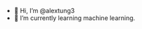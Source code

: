- 👋 Hi, I’m @alextung3
- 🌱 I’m currently learning machine learning.

<!---
alextung3/alextung3 is a ✨ special ✨ repository because its `README.md` (this file) appears on your GitHub profile.
You can click the Preview link to take a look at your changes.
--->
